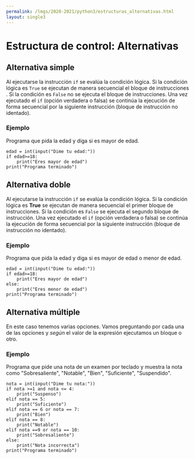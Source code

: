 ```yaml
---
permalink: /lmgs/2020-2021/python3/estructuras_alternativas.html
layout: single3
---
```


# Estructura de control: Alternativas

## Alternativa simple

Al ejecutarse la instrucción `if` se evalúa la condición lógica. Si la condición lógica es `True` se ejecutan de manera secuencial el bloque de instrucciones . Si la condición es `False` no se ejecuta el bloque de instrucciones. Una vez ejecutado el `if` (opción verdadera o falsa) se continúa la ejecución de forma secuencial por la siguiente instrucción (bloque de instrucción no identado).

### Ejemplo

Programa que pida la edad y diga si es mayor de edad.

	edad = int(input("Dime tu edad:"))
	if edad>=18:
		print("Eres mayor de edad")
	print("Programa terminado")

## Alternativa doble

Al ejecutarse la instrucción `if` se evalúa la condición lógica. Si la condición lógica es **True** se ejecutan de manera secuencial el primer bloque de instrucciones. Si la condición es `False` se ejecuta el segundo bloque de instrucción.  Una vez ejecutado el `if` (opción verdadera o falsa) se continúa la ejecución de forma secuencial por la siguiente instrucción (bloque de instrucción no identado).

### Ejemplo

Programa que pida la edad y diga si es mayor de edad o menor de edad.

    edad = int(input("Dime tu edad:"))
	if edad>=18:
		print("Eres mayor de edad")
    else:
	    print("Eres menor de edad")
	print("Programa terminado")

## Alternativa múltiple

En este caso tenemos varias opciones. Vamos preguntando por cada una de las opciones y *según* el valor de la expresión ejecutamos un bloque o otro. 

### Ejemplo

Programa que pide una nota de un examen por teclado y muestra la nota como "Sobresaliente", "Notable", "Bien", "Suficiente", "Suspendido".

	nota = int(input("Dime tu nota:"))
	if nota >=1 and nota <= 4:
        print("Suspenso")
    elif nota == 5:
        print("Suficiente")
    elif nota == 6 or nota == 7:
		print("Bien")
    elif nota == 8:
		print("Notable")
    elif nota ==9 or nota == 10:
		print("Sobresaliente")
    else:
		print("Nota incorrecta")
	print("Programa terminado")

